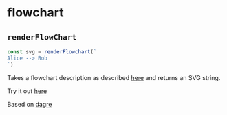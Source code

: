 # flowchart

## `renderFlowChart`

```ts
const svg = renderFlowchart(`
Alice --> Bob
`)
```

Takes a flowchart description as described [here](https://flowchart.surge.sh/about.html) and returns an SVG string.

Try it out [here](https://flowchart.surge.sh/)

Based on [dagre](https://github.com/dagrejs/dagre)